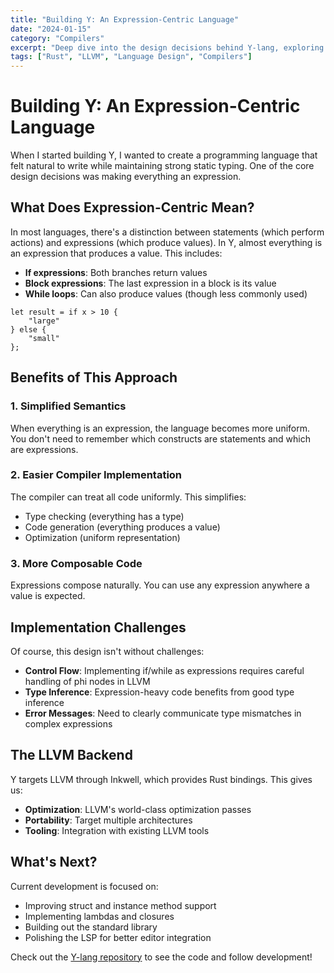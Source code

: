```yaml
---
title: "Building Y: An Expression-Centric Language"
date: "2024-01-15"
category: "Compilers"
excerpt: "Deep dive into the design decisions behind Y-lang, exploring how treating everything as an expression simplifies both the language semantics and the compiler implementation."
tags: ["Rust", "LLVM", "Language Design", "Compilers"]
---
```


# Building Y: An Expression-Centric Language

When I started building Y, I wanted to create a programming language that felt natural to write while maintaining strong static typing. One of the core design decisions was making everything an expression.

## What Does Expression-Centric Mean?

In most languages, there's a distinction between statements (which perform actions) and expressions (which produce values). In Y, almost everything is an expression that produces a value. This includes:

- **If expressions**: Both branches return values
- **Block expressions**: The last expression in a block is its value
- **While loops**: Can also produce values (though less commonly used)

```why
let result = if x > 10 {
    "large"
} else {
    "small"
};
```

## Benefits of This Approach

### 1. Simplified Semantics

When everything is an expression, the language becomes more uniform. You don't need to remember which constructs are statements and which are expressions.

### 2. Easier Compiler Implementation

The compiler can treat all code uniformly. This simplifies:
- Type checking (everything has a type)
- Code generation (everything produces a value)
- Optimization (uniform representation)

### 3. More Composable Code

Expressions compose naturally. You can use any expression anywhere a value is expected.

## Implementation Challenges

Of course, this design isn't without challenges:

- **Control Flow**: Implementing if/while as expressions requires careful handling of phi nodes in LLVM
- **Type Inference**: Expression-heavy code benefits from good type inference
- **Error Messages**: Need to clearly communicate type mismatches in complex expressions

## The LLVM Backend

Y targets LLVM through Inkwell, which provides Rust bindings. This gives us:

- **Optimization**: LLVM's world-class optimization passes
- **Portability**: Target multiple architectures
- **Tooling**: Integration with existing LLVM tools

## What's Next?

Current development is focused on:
- Improving struct and instance method support
- Implementing lambdas and closures
- Building out the standard library
- Polishing the LSP for better editor integration

Check out the [Y-lang repository](https://github.com/H1ghBre4k3r/y-lang) to see the code and follow development!
